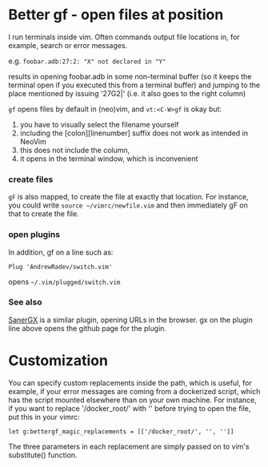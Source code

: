 # Better gf - open files at position

I run terminals inside vim. Often commands output file locations in, for example,
search or error messages.

e.g. `foobar.adb:27:2: "X" not declared in "Y"`

results in opening foobar.adb in some non-terminal buffer (so it keeps the terminal open
if you executed this from a terminal buffer)
and jumping to the place mentioned by issuing '27G2|' (i.e. it also goes to the right column)

`gf` opens files by default in (neo)vim, and `vt:<C-W>gf` is okay but:
1) you have to visually select the filename yourself
2) including the [colon][linenumber] suffix does not work as intended in NeoVim
3) this does not include the column, 
4) it opens in the terminal window, which is inconvenient

### create files

`gF` is also mapped, to create the file at exactly that location. For instance,
you could write `source ~/vimrc/newfile.vim` and then immediately gF on that to create the file.

### open plugins

In addition, gf on a line such as:

```
Plug 'AndrewRadev/switch.vim'
```

opens `~/.vim/plugged/switch.vim`

### See also

[SanerGX](https://github.com/TamaMcGlinn/vim-sanergx) is a similar plugin,
opening URLs in the browser. gx on the plugin line above opens the github page for the plugin.

# Customization

You can specify custom replacements inside the path, which is useful, for example, if your
error messages are coming from a dockerized script, which has the script mounted elsewhere
than on your own machine. For instance, if you want to replace '/docker_root/' with '' before
trying to open the file, put this in your vimrc:

```
let g:bettergf_magic_replacements = [['/docker_root/', '', '']]
```

The three parameters in each replacement are simply passed on to vim's substitute() function.
